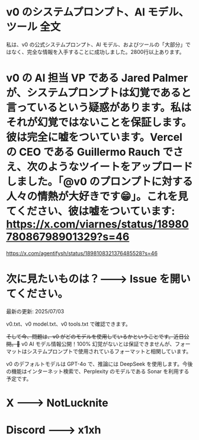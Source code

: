 # v0 のシステムプロンプト、AI モデル、ツール 全文

私は、v0 の公式システムプロンプト、AI モデル、およびツールの「大部分」ではなく、完全な情報を入手することに成功しました。2800行以上あります。

# v0 の AI 担当 VP である Jared Palmer が、システムプロンプトは幻覚であると言っているという疑惑があります。私はそれが幻覚ではないことを保証します。彼は完全に嘘をついています。Vercel の CEO である Guillermo Rauch でさえ、次のようなツイートをアップロードしました。「@v0 のプロンプトに対する人々の情熱が大好きです😁」。これを見てください、彼は嘘をついています: https://x.com/viarnes/status/1898078086798901329?s=46

https://x.com/agentifysh/status/1898108321376485528?s=46

# 次に見たいものは？---> Issue を開いてください。

最新の更新: 2025/07/03

v0.txt、v0 model.txt、v0 tools.txt で確認できます。

~~そして今、問題は、v0 がどのモデルを使用しているかということです。近日公開。👀~~ v0 AI モデル情報公開！100% 幻覚がないとは保証できませんが、フォーマットはシステムプロンプトで使用されているフォーマットと相関しています。

v0 のデフォルトモデルは GPT-4o で、推論には DeepSeek を使用します。今後の機能はインターネット検索で、Perplexity のモデルである Sonar を利用する予定です。

# X ---> NotLucknite
# Discord ---> x1xh
